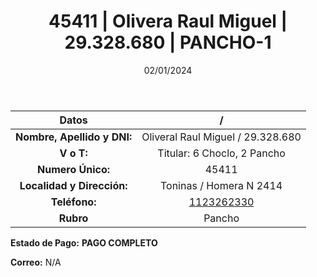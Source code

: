 ﻿---
title: 45411 | Olivera Raul Miguel | 29.328.680 | PANCHO-1
date: 02/01/2024
draft: false
tags: ['titular', 'toninas', 'pancho']
---

|          **Datos**          |  /  |
|:---------------------------:|:---:|
| **Nombre, Apellido y DNI:** | Oliveral Raul Miguel / 29.328.680 |
|          **V o T:**         | Titular: 6 Choclo, 2 Pancho |
|      **Numero Único:**      | 45411 |
|  **Localidad y Dirección:** | Toninas / Homera N 2414 |
|        **Teléfono:**        | [1123262330](https://wa.me/1123262330) |
|          **Rubro**          | Pancho |

**Estado de Pago:** **PAGO COMPLETO**

**Correo:** N/A
